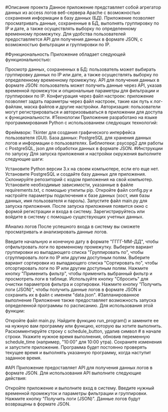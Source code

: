 #Описание проекта
Данное приложение представляет собой агрегатор данных из access логов веб-сервера Apache с возможностью сохранения информации в базу данных (БД). Приложение позволяет просматривать данные, сохраненные в БД, выполнять группировку по IP и дате, а также осуществлять выборку по определенному временному промежутку. Для удобства пользователей предоставляется API для получения данных в формате JSON, с возможностью фильтрации и группировки по IP.

#Функциональность
Приложение обладает следующей функциональностью:

Просмотр данных, сохраненных в БД: пользователь может выбирать группировку данных по IP или дате, а также осуществлять выборку по определенному временному промежутку.
API для получения данных в формате JSON: пользователь может получить данные через API, указав временной промежуток и опциональные параметры для фильтрации и группировки по IP.
Конфигурация через файл настроек: приложение позволяет задать параметры через файл настроек, такие как путь к лог-файлам, маска файлов и другие настройки.
Авторизация: пользователи могут регистрироваться и авторизовываться в приложении для доступа к функциональности.
#Технологии
Приложение разработано на языке программирования Python с использованием следующих технологий:

Фреймворк: Tkinter для создания графического интерфейса пользователя (GUI).
База данных: PostgreSQL для хранения данных логов и информации о пользователях.
Библиотеки: psycopg2 для работы с PostgreSQL, json для обработки данных в формате JSON.
#Инструкции по запуску
Для запуска приложения и настройки окружения выполните следующие шаги:

Установите Python версии 3.x на своем компьютере, если его еще нет.
Установите PostgreSQL и создайте базу данных для приложения.
Склонируйте репозиторий с кодом приложения на свой компьютер.
Установите необходимые зависимости, указанные в файле requirements.txt, с помощью утилиты pip.
Откройте файл config.py и настройте параметры подключения к базе данных (хост, имя базы данных, имя пользователя и пароль).
Запустите файл main.py для запуска приложения.
После запуска приложения появится окно с формой регистрации и входа в систему. Зарегистрируйтесь или войдите в систему с помощью существующих учетных данных.

#Анализ логов
После успешного входа в систему вы сможете просматривать и анализировать данные логов.

Введите начальную и конечную дату в формате "ГГГГ-ММ-ДД", чтобы отфильтровать логи по временному промежутку.
Выберите вариант группировки из выпадающего списка "Группировать по", чтобы сгруппировать логи по IP или другим доступным полям.
Выберите вариант сортировки из выпадающего списка "Сортировать по", чтобы отсортировать логи по IP или другим доступным полям.
Нажмите кнопку "Применить фильтр", чтобы применить выбранный фильтр и просмотреть логи в таблице.
Используйте кнопку "Сбросить" для очистки параметров фильтра и сортировки.
Нажмите кнопку "Получить логи (JSON)", чтобы получить данные логов в формате JSON и сохранить их в файл с именем "data.json".
#Запланированное выполнение
Приложение также предоставляет возможность запуска определенной программы по расписанию. Для использования этой функции:

Откройте файл main.py.
Найдите функцию run_program() и замените ее на нужную вам программу или функцию, которую вы хотите выполнить.
Раскомментируйте строку с schedule_button, удалив символ # в начале строки.
Укажите нужное время выполнения, обновив переменную schedule_time (например, "10:00" для 10:00 утра).
Сохраните изменения и запустите приложение.
Программа будет постоянно проверять текущее время и выполнять указанную программу, когда наступит заданное время.

#API
Приложение предоставляет API для получения данных логов в формате JSON. Для использования API выполните следующие действия:

Откройте приложение и выполните вход в систему.
Введите нужный временной промежуток и параметры фильтрации и группировки.
Нажмите кнопку "Получить логи (JSON)".
Данные логов будут возвращены в формате JSON.
